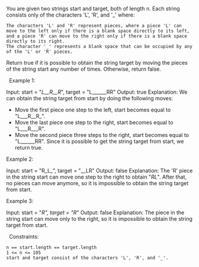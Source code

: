 You are given two strings start and target, both of length n. Each string consists only of the characters 'L', 'R', and '_' where:


	The characters 'L' and 'R' represent pieces, where a piece 'L' can move to the left only if there is a blank space directly to its left, and a piece 'R' can move to the right only if there is a blank space directly to its right.
	The character '_' represents a blank space that can be occupied by any of the 'L' or 'R' pieces.


Return true if it is possible to obtain the string target by moving the pieces of the string start any number of times. Otherwise, return false.

 
Example 1:

Input: start = "_L__R__R_", target = "L______RR"
Output: true
Explanation: We can obtain the string target from start by doing the following moves:
- Move the first piece one step to the left, start becomes equal to "L___R__R_".
- Move the last piece one step to the right, start becomes equal to "L___R___R".
- Move the second piece three steps to the right, start becomes equal to "L______RR".
Since it is possible to get the string target from start, we return true.


Example 2:

Input: start = "R_L_", target = "__LR"
Output: false
Explanation: The 'R' piece in the string start can move one step to the right to obtain "_RL_".
After that, no pieces can move anymore, so it is impossible to obtain the string target from start.


Example 3:

Input: start = "_R", target = "R_"
Output: false
Explanation: The piece in the string start can move only to the right, so it is impossible to obtain the string target from start.

 
Constraints:


	n == start.length == target.length
	1 <= n <= 105
	start and target consist of the characters 'L', 'R', and '_'.


